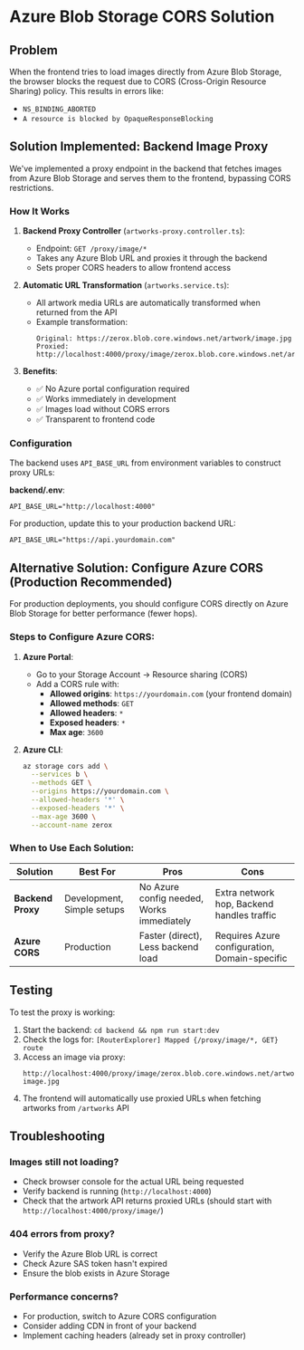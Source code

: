 # Azure Blob Storage CORS Solution

## Problem
When the frontend tries to load images directly from Azure Blob Storage, the browser blocks the request due to CORS (Cross-Origin Resource Sharing) policy. This results in errors like:
- `NS_BINDING_ABORTED`
- `A resource is blocked by OpaqueResponseBlocking`

## Solution Implemented: Backend Image Proxy

We've implemented a proxy endpoint in the backend that fetches images from Azure Blob Storage and serves them to the frontend, bypassing CORS restrictions.

### How It Works

1. **Backend Proxy Controller** (`artworks-proxy.controller.ts`):
   - Endpoint: `GET /proxy/image/*`
   - Takes any Azure Blob URL and proxies it through the backend
   - Sets proper CORS headers to allow frontend access

2. **Automatic URL Transformation** (`artworks.service.ts`):
   - All artwork media URLs are automatically transformed when returned from the API
   - Example transformation:
     ```
     Original: https://zerox.blob.core.windows.net/artwork/image.jpg
     Proxied:  http://localhost:4000/proxy/image/zerox.blob.core.windows.net/artwork/image.jpg
     ```

3. **Benefits**:
   - ✅ No Azure portal configuration required
   - ✅ Works immediately in development
   - ✅ Images load without CORS errors
   - ✅ Transparent to frontend code

### Configuration

The backend uses `API_BASE_URL` from environment variables to construct proxy URLs:

**backend/.env**:
```env
API_BASE_URL="http://localhost:4000"
```

For production, update this to your production backend URL:
```env
API_BASE_URL="https://api.yourdomain.com"
```

## Alternative Solution: Configure Azure CORS (Production Recommended)

For production deployments, you should configure CORS directly on Azure Blob Storage for better performance (fewer hops).

### Steps to Configure Azure CORS:

1. **Azure Portal**:
   - Go to your Storage Account → Resource sharing (CORS)
   - Add a CORS rule with:
     - **Allowed origins**: `https://yourdomain.com` (your frontend domain)
     - **Allowed methods**: `GET`
     - **Allowed headers**: `*`
     - **Exposed headers**: `*`
     - **Max age**: `3600`

2. **Azure CLI**:
   ```bash
   az storage cors add \
     --services b \
     --methods GET \
     --origins https://yourdomain.com \
     --allowed-headers '*' \
     --exposed-headers '*' \
     --max-age 3600 \
     --account-name zerox
   ```

### When to Use Each Solution:

| Solution | Best For | Pros | Cons |
|----------|----------|------|------|
| **Backend Proxy** | Development, Simple setups | No Azure config needed, Works immediately | Extra network hop, Backend handles traffic |
| **Azure CORS** | Production | Faster (direct), Less backend load | Requires Azure configuration, Domain-specific |

## Testing

To test the proxy is working:

1. Start the backend: `cd backend && npm run start:dev`
2. Check the logs for: `[RouterExplorer] Mapped {/proxy/image/*, GET} route`
3. Access an image via proxy:
   ```
   http://localhost:4000/proxy/image/zerox.blob.core.windows.net/artwork/your-image.jpg
   ```
4. The frontend will automatically use proxied URLs when fetching artworks from `/artworks` API

## Troubleshooting

### Images still not loading?
- Check browser console for the actual URL being requested
- Verify backend is running (`http://localhost:4000`)
- Check that the artwork API returns proxied URLs (should start with `http://localhost:4000/proxy/image/`)

### 404 errors from proxy?
- Verify the Azure Blob URL is correct
- Check Azure SAS token hasn't expired
- Ensure the blob exists in Azure Storage

### Performance concerns?
- For production, switch to Azure CORS configuration
- Consider adding CDN in front of your backend
- Implement caching headers (already set in proxy controller)
